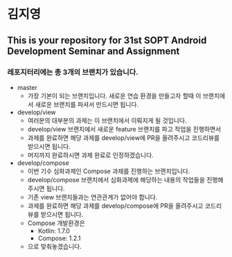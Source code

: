 # 김지영

## This is your repository for 31st SOPT Android Development Seminar and Assignment

### 레포지터리에는 총 3개의 브랜치가 있습니다.

- master
    - 가장 기본이 되는 브랜치입니다. 새로운 연습 환경을 만들고자 할때 이 브랜치에서 새로운 브랜치를 파셔서 만드시면 됩니다.
- develop/view
    - 여러분의 대부분의 과제는 이 브랜치에서 이뤄지게 될 것입니다.
    - develop/view 브랜치에서 새로운 feature 브랜치를 파고 작업을 진행하면서
    - 과제를 완료하면 해당 과제를 develop/view에 PR을 올려주시고 코드리뷰를 받으시면 됩니다.
    - 머지까지 완료하시면 과제 완료로 인정하겠습니다.
- develop/compose
    - 이번 기수 심화과제인 Compose 과제를 진행하는 브랜치입니다.
    - develop/compose 브랜치에서 심화과제에 해당하는 내용의 작업들을 진행해주시면 됩니다.
    - 기존 view 브랜치들과는 연관관계가 없어야 합니다.
    - 과제를 완료하면 해당 과제를 develop/compose에 PR을 올려주시고 코드리뷰를 받으시면 됩니다.
    - Compose 개발환경은
        - Kotlin: 1.7.0
        - Compose: 1.2.1
    - 으로 맞춰놓겠습니다.
